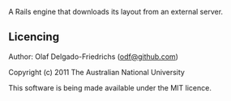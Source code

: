 A Rails engine that downloads its layout from an external server.


Licencing
---------

Author: Olaf Delgado-Friedrichs (odf@github.com)

Copyright (c) 2011 The Australian National University

This software is being made available under the MIT licence.
